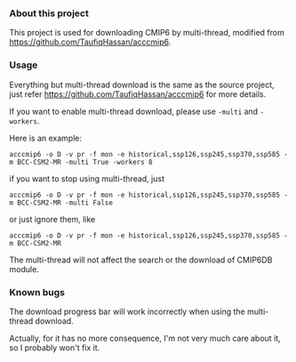 ### About this project
This project is used for downloading CMIP6 by multi-thread, modified from https://github.com/TaufiqHassan/acccmip6.

### Usage

Everything but multi-thread download is the same as the source project, just refer https://github.com/TaufiqHassan/acccmip6 for more details.

If you want to enable multi-thread download, please use `-multi` and `-workers`.

Here is an example:
```
acccmip6 -o D -v pr -f mon -e historical,ssp126,ssp245,ssp370,ssp585 -m BCC-CSM2-MR -multi True -workers 8
```

if you want to stop using multi-thread, just
```
acccmip6 -o D -v pr -f mon -e historical,ssp126,ssp245,ssp370,ssp585 -m BCC-CSM2-MR -multi False
```
or just ignore them, like
```
acccmip6 -o D -v pr -f mon -e historical,ssp126,ssp245,ssp370,ssp585 -m BCC-CSM2-MR
```

The multi-thread will not affect the search or the download of CMIP6DB module.

### Known bugs
The download progress bar will work incorrectly when using the multi-thread download.

Actually, for it has no more consequence, I'm not very much care about it, so I probably won't fix it. 
